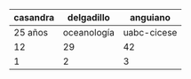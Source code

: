 |casandra|delgadillo|anguiano|
|-------|--------|-----------|
|25 años|oceanología|uabc-cicese|
|12|29|42|
|1|2|3|
